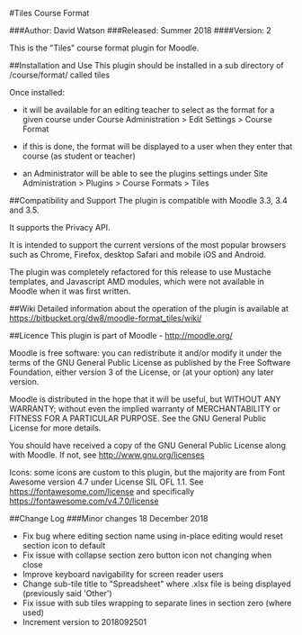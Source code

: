 #Tiles Course Format

###Author: David Watson
###Released: Summer 2018
####Version: 2

This is the "Tiles" course format plugin for Moodle.

##Installation and Use
This plugin should be installed in a sub directory of /course/format/ called tiles

Once installed:
- it will be available for an editing teacher to select as the format for a given course under Course Administration > Edit Settings > Course Format

- if this is done, the format will be displayed to a user when they enter that course (as student or teacher)

- an Administrator will be able to see the plugins settings under Site Administration > Plugins > Course Formats > Tiles

##Compatibility and Support
The plugin is compatible with Moodle 3.3, 3.4 and 3.5.  

It supports the Privacy API.  

It is intended to support the current versions of the most popular browsers such as Chrome, Firefox, desktop Safari and mobile iOS and Android.

The plugin was completely refactored for this release to use Mustache templates, and Javascript AMD modules, which were not available in Moodle when it was first written.

##Wiki
Detailed information about the operation of the plugin is available at https://bitbucket.org/dw8/moodle-format_tiles/wiki/

##Licence
This plugin is part of Moodle - http://moodle.org/

Moodle is free software: you can redistribute it and/or modify it under the terms of the GNU General Public License as published by the Free Software Foundation, either version 3 of the License, or (at your option) any later version.

Moodle is distributed in the hope that it will be useful, but WITHOUT ANY WARRANTY; without even the implied warranty of MERCHANTABILITY or FITNESS FOR A PARTICULAR PURPOSE.  See the GNU General Public License for more details.

You should have received a copy of the GNU General Public License along with Moodle.  If not, see http://www.gnu.org/licenses

Icons: some icons are custom to this plugin, but the majority are from Font Awesome version 4.7 under License SIL OFL 1.1.  See https://fontawesome.com/license and specifically https://fontawesome.com/v4.7.0/license

##Change Log
###Minor changes 18 December 2018
- Fix bug where editing section name using in-place editing would reset section icon to default
- Fix issue with collapse section zero button icon not changing when close
- Improve keyboard navigability for screen reader users
- Change sub-tile title to "Spreadsheet" where .xlsx file is being displayed (previously said 'Other')
- Fix issue with sub tiles wrapping to separate lines in section zero (where used)
- Increment version to 2018092501